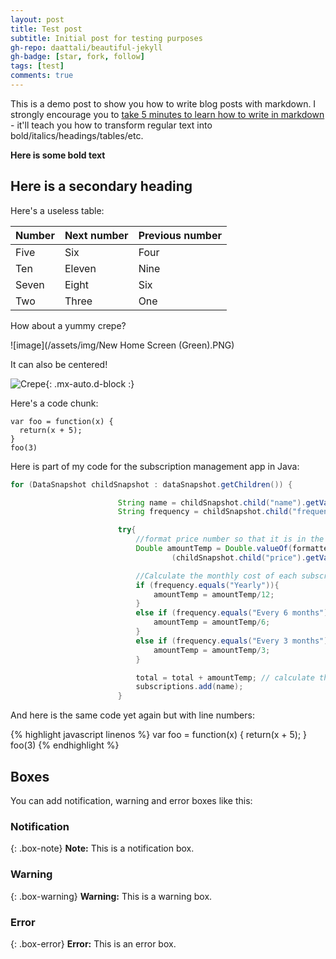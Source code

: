 ```yaml
---
layout: post
title: Test post
subtitle: Initial post for testing purposes
gh-repo: daattali/beautiful-jekyll
gh-badge: [star, fork, follow]
tags: [test]
comments: true
---
```


This is a demo post to show you how to write blog posts with markdown.  I strongly encourage you to [take 5 minutes to learn how to write in markdown](https://markdowntutorial.com/) - it'll teach you how to transform regular text into bold/italics/headings/tables/etc.

**Here is some bold text**

## Here is a secondary heading

Here's a useless table:

| Number | Next number | Previous number |
| :------ |:--- | :--- |
| Five | Six | Four |
| Ten | Eleven | Nine |
| Seven | Eight | Six |
| Two | Three | One |


How about a yummy crepe?

![image](/assets/img/New Home Screen (Green).PNG)

It can also be centered!

![Crepe](https://s3-media3.fl.yelpcdn.com/bphoto/cQ1Yoa75m2yUFFbY2xwuqw/348s.jpg){: .mx-auto.d-block :}

Here's a code chunk:

~~~
var foo = function(x) {
  return(x + 5);
}
foo(3)
~~~

Here is part of my code for the subscription management app in Java:

```java
for (DataSnapshot childSnapshot : dataSnapshot.getChildren()) {

                        String name = childSnapshot.child("name").getValue(String.class);
                        String frequency = childSnapshot.child("frequency").getValue(String.class);

                        try{
                            //format price number so that it is in the Double form
                            Double amountTemp = Double.valueOf(formattedTotal.format(Double.valueOf
                                    (childSnapshot.child("price").getValue(String.class))));

                            //Calculate the monthly cost of each subscription
                            if (frequency.equals("Yearly")){
                                amountTemp = amountTemp/12;
                            }
                            else if (frequency.equals("Every 6 months")){
                                amountTemp = amountTemp/6;
                            }
                            else if (frequency.equals("Every 3 months")){
                                amountTemp = amountTemp/3;
                            }

                            total = total + amountTemp; // calculate the monthly total of the subscriptions
                            subscriptions.add(name);
                        }
```

And here is the same code yet again but with line numbers:

{% highlight javascript linenos %}
var foo = function(x) {
  return(x + 5);
}
foo(3)
{% endhighlight %}

## Boxes
You can add notification, warning and error boxes like this:

### Notification

{: .box-note}
**Note:** This is a notification box.

### Warning

{: .box-warning}
**Warning:** This is a warning box.

### Error

{: .box-error}
**Error:** This is an error box.
